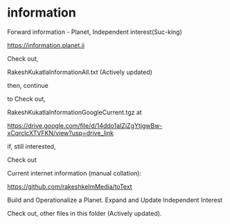 # information

Forward information - Planet, Independent interest(Suc-king)

https://information.planet.ii

Check out,

RakeshKukatlaInformationAll.txt (Actively updated)

then, continue

to Check out,

RakeshKukatlaInformationGoogleCurrent.tgz at

https://drive.google.com/file/d/14ddo1aIZjZgYtjgwBw-xCqrclcXTVFKN/view?usp=drive_link

if, still interested,

Check out

Current internet information (manual collation):

https://github.com/rakeshkelmMedia/toText

Build and Operationalize a Planet. Expand and Update Independent Interest

Check out, other files in this folder (Actively updated).
